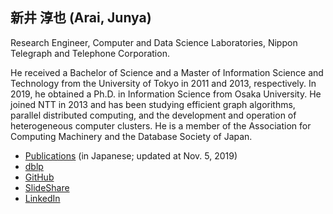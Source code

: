 ## 新井 淳也 (Arai, Junya)

Research Engineer, Computer and Data Science Laboratories, Nippon Telegraph and Telephone Corporation.

He received a Bachelor of Science and a Master of Information Science and Technology from the University of Tokyo in 2011 and 2013, respectively. In 2019, he obtained a Ph.D. in Information Science from Osaka University. He joined NTT in 2013 and has been studying efficient graph algorithms, parallel distributed computing, and the development and operation of heterogeneous computer clusters. He is a member of the Association for Computing Machinery and the Database Society of Japan.

- [Publications](pubs.pdf) (in Japanese; updated at Nov. 5, 2019)
- [dblp](https://dblp.org/pid/129/5665.html)
- [GitHub](https://github.com/araij)
- [SlideShare](https://www.slideshare.net/ssusere4a540/)
- [LinkedIn](https://www.linkedin.com/in/araij/)

